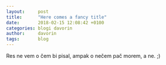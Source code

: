```yaml
---
layout:     post
title:      "Here comes a fancy title"
date:       2018-02-15 12:08:42 +0100
categories: blogi davorin
author:		davorin
tags:		blog
---
```


Res ne vem o čem bi pisal, ampak o nečem pač morem, a ne. ;)

